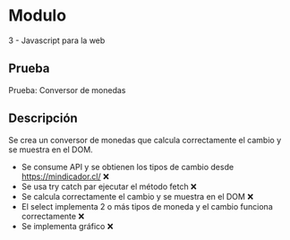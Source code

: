 # Modulo

3 - Javascript para la web

## Prueba

Prueba: Conversor de monedas

## Descripción

Se crea un conversor de monedas que calcula correctamente el cambio y se muestra en el DOM.

- Se consume API y se obtienen los tipos de cambio desde https://mindicador.cl/ ❌
- Se usa try catch par ejecutar el método fetch ❌
- Se calcula correctamente el cambio y se muestra en el DOM ❌
- El select implementa 2 o más tipos de moneda y el cambio funciona correctamente ❌
- Se implementa gráfico ❌